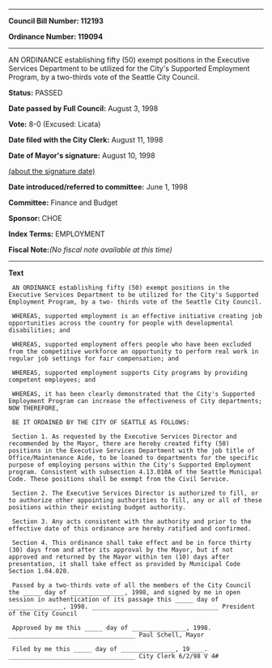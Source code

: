 

********

**Council Bill Number: 112193**
   
**Ordinance Number: 119094**
********

 AN ORDINANCE establishing fifty (50) exempt positions in the Executive Services Department to be utilized for the City's Supported Employment Program, by a two-thirds vote of the Seattle City Council.

**Status:** PASSED
   
**Date passed by Full Council:** August 3, 1998
   
**Vote:** 8-0 (Excused: Licata)
   
**Date filed with the City Clerk:** August 11, 1998
   
**Date of Mayor's signature:** August 10, 1998
   
[(about the signature date)](/~public/approvaldate.htm)
   
   
   
**Date introduced/referred to committee:** June 1, 1998
   
**Committee:** Finance and Budget
   
**Sponsor:** CHOE
   
   
**Index Terms:** EMPLOYMENT

**Fiscal Note:**_(No fiscal note available at this time)_

********

**Text**
   
```
 AN ORDINANCE establishing fifty (50) exempt positions in the Executive Services Department to be utilized for the City's Supported Employment Program, by a two- thirds vote of the Seattle City Council.

 WHEREAS, supported employment is an effective initiative creating job opportunities across the country for people with developmental disabilities; and

 WHEREAS, supported employment offers people who have been excluded from the competitive workforce an opportunity to perform real work in regular job settings for fair compensation; and

 WHEREAS, supported employment supports City programs by providing competent employees; and

 WHEREAS, it has been clearly demonstrated that the City's Supported Employment Program can increase the effectiveness of City departments; NOW THEREFORE,

 BE IT ORDAINED BY THE CITY OF SEATTLE AS FOLLOWS:

 Section 1. As requested by the Executive Services Director and recommended by the Mayor, there are hereby created fifty (50) positions in the Executive Services Department with the job title of Office/Maintenance Aide, to be loaned to departments for the specific purpose of employing persons within the City's Supported Employment program. Consistent with subsection 4.13.010A of the Seattle Municipal Code. These positions shall be exempt from the Civil Service.

 Section 2. The Executive Services Director is authorized to fill, or to authorize other appointing authorities to fill, any or all of these positions within their existing budget authority.

 Section 3. Any acts consistent with the authority and prior to the effective date of this ordinance are hereby ratified and confirmed.

 Section 4. This ordinance shall take effect and be in force thirty (30) days from and after its approval by the Mayor, but if not approved and returned by the Mayor within ten (10) days after presentation, it shall take effect as provided by Municipal Code Section 1.04.020.

 Passed by a two-thirds vote of all the members of the City Council the _____ day of _______________, 1998, and signed by me in open session in authentication of its passage this _____ day of _______________, 1998. ___________________________________ President of the City Council

 Approved by me this _____ day of _______________, 1998. ___________________________________ Paul Schell, Mayor

 Filed by me this _____ day of _______________, 19____. ___________________________________ City Clerk 6/2/98 V 4#

```

